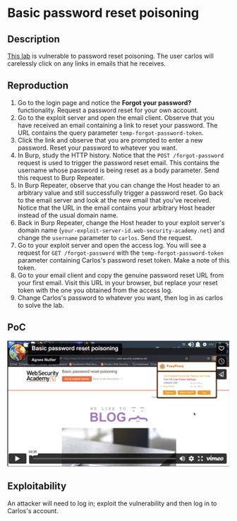# Basic password reset poisoning

## Description

[This lab](https://portswigger.net/web-security/host-header/exploiting/password-reset-poisoning/lab-host-header-basic-password-reset-poisoning) is vulnerable to password reset poisoning. The user carlos will carelessly click on any links in emails that he receives.

## Reproduction

1. Go to the login page and notice the **Forgot your password?** functionality. Request a password reset for your own account.
2. Go to the exploit server and open the email client. Observe that you have received an email containing a link to reset your password. The URL contains the query parameter `temp-forgot-password-token`.
3. Click the link and observe that you are prompted to enter a new password. Reset your password to whatever you want.
4. In Burp, study the HTTP history. Notice that the ``POST /forgot-password`` request is used to trigger the password reset email. This contains the username whose password is being reset as a body parameter. Send this request to Burp Repeater.
5. In Burp Repeater, observe that you can change the Host header to an arbitrary value and still successfully trigger a password reset. Go back to the email server and look at the new email that you've received. Notice that the URL in the email contains your arbitrary Host header instead of the usual domain name.
6. Back in Burp Repeater, change the Host header to your exploit server's domain name (`your-exploit-server-id.web-security-academy.net`) and change the `username` parameter to `carlos`. Send the request.
7. Go to your exploit server and open the access log. You will see a request for `GET /forgot-password` with the `temp-forgot-password-token` parameter containing Carlos's password reset token. Make a note of this token.
8. Go to your email client and copy the genuine password reset URL from your first email. Visit this URL in your browser, but replace your reset token with the one you obtained from the access log.
9. Change Carlos's password to whatever you want, then log in as carlos to solve the lab.

## PoC

[![Screencast PoC Basic password reset poisoning](../../_static/images/vids/basic-password-reset-poisoning.png)](https://vimeo.com/802244523/)

## Exploitability

An attacker will need to log in; exploit the vulnerability and then log in to Carlos's account.

